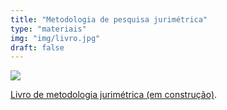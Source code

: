 ```yaml
---
title: "Metodologia de pesquisa jurimétrica"
type: "materiais"
img: "img/livro.jpg"
draft: false
---
```


[![](/img/livro.jpg)](https://livro.abj.org.br/)

[Livro de metodologia jurimétrica (em construção)](https://livro.abj.org.br/).
